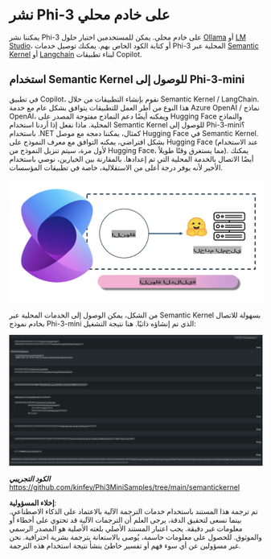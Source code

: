 # **نشر Phi-3 على خادم محلي**

يمكننا نشر Phi-3 على خادم محلي. يمكن للمستخدمين اختيار حلول [Ollama](https://ollama.com) أو [LM Studio](https://llamaedge.com)، أو كتابة الكود الخاص بهم. يمكنك توصيل خدمات Phi-3 المحلية عبر [Semantic Kernel](https://github.com/microsoft/semantic-kernel?WT.mc_id=aiml-138114-kinfeylo) أو [Langchain](https://www.langchain.com/) لبناء تطبيقات Copilot.

## **استخدام Semantic Kernel للوصول إلى Phi-3-mini**

في تطبيق Copilot، نقوم بإنشاء التطبيقات من خلال Semantic Kernel / LangChain. هذا النوع من أطر العمل للتطبيقات يتوافق بشكل عام مع خدمة Azure OpenAI / نماذج OpenAI، ويمكنه أيضًا دعم النماذج مفتوحة المصدر على Hugging Face والنماذج المحلية. ماذا نفعل إذا أردنا استخدام Semantic Kernel للوصول إلى Phi-3-mini؟ باستخدام .NET كمثال، يمكننا دمجه مع موصل Hugging Face في Semantic Kernel. بشكل افتراضي، يمكنه التوافق مع معرف النموذج على Hugging Face (عند الاستخدام لأول مرة، سيتم تنزيل النموذج من Hugging Face، مما يستغرق وقتًا طويلاً). يمكنك أيضًا الاتصال بالخدمة المحلية التي تم إعدادها. بالمقارنة بين الخيارين، نوصي باستخدام الأخير لأنه يوفر درجة أعلى من الاستقلالية، خاصة في تطبيقات المؤسسات.

![sk](../../../../../translated_images/sk.c244b32f4811c6f0938b9e95b0b2f4b28105bff6495bdc3b24cd42b3e3e89bb9.ar.png)

من الشكل، يمكن الوصول إلى الخدمات المحلية عبر Semantic Kernel بسهولة للاتصال بخادم نموذج Phi-3-mini الذي تم إنشاؤه ذاتيًا. هنا نتيجة التشغيل:

![skrun](../../../../../translated_images/skrun.fb7a635a22ae8b7919d6e15c0eb27262526ed69728c5a1d2773a97d4562657c7.ar.png)

***الكود التجريبي*** https://github.com/kinfey/Phi3MiniSamples/tree/main/semantickernel

**إخلاء المسؤولية**:  
تم ترجمة هذا المستند باستخدام خدمات الترجمة الآلية بالاعتماد على الذكاء الاصطناعي. بينما نسعى لتحقيق الدقة، يرجى العلم أن الترجمات الآلية قد تحتوي على أخطاء أو معلومات غير دقيقة. يجب اعتبار المستند الأصلي بلغته الأصلية هو المصدر الرسمي والموثوق. للحصول على معلومات حاسمة، يُوصى بالاستعانة بترجمة بشرية احترافية. نحن غير مسؤولين عن أي سوء فهم أو تفسير خاطئ ينشأ نتيجة استخدام هذه الترجمة.